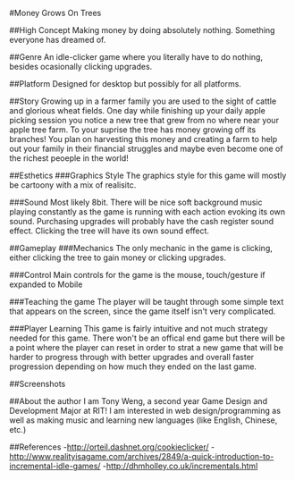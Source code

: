 #Money Grows On Trees

##High Concept
Making money by doing absolutely nothing. Something everyone has dreamed of.

##Genre
An idle-clicker game where you literally have to do nothing, besides ocasionally clicking upgrades.

##Platform
Designed for desktop but possibly for all platforms.

##Story
Growing up in a farmer family you are used to the sight of cattle and glorious wheat fields. One day while finishing up your daily 
apple picking session you notice a new tree that grew from no where near your apple tree farm. To your suprise the tree has money growing off its branches! You plan on
harvesting this money and creating a farm to help out your family in their financial struggles and maybe even become one of the richest peoeple in the world!

##Esthetics
###Graphics Style
The graphics style for this game will mostly be cartoony with a mix of realisitc.

###Sound
Most likely 8bit. There will be nice soft background music playing constantly as the game is running with each action evoking its own sound. Purchasing upgrades will probably
have the cash register sound effect. Clicking the tree will have its own sound effect.

##Gameplay
###Mechanics
The only mechanic in the game is clicking, either clicking the tree to gain money or clicking upgrades.

###Control
Main controls for the game is the mouse, touch/gesture if expanded to Mobile

###Teaching the game
The player will be taught through some simple text that appears on the screen,  since the game itself isn't very complicated.

###Player Learning
This game is fairly intuitive and not much strategy needed for this game. There won't be an offical end game but there will be a point where the player can reset in order to strat
a new game that will be harder to progress through with better upgrades and overall faster progression depending on how much they ended on the last game.

##Screenshots

##About the author
I am Tony Weng, a second year Game Design and Development Major at RIT! I am interested in web design/programming as well as making music and learning new languages (like English, Chinese, etc.)

##References
-http://orteil.dashnet.org/cookieclicker/
-http://www.realityisagame.com/archives/2849/a-quick-introduction-to-incremental-idle-games/
-http://dhmholley.co.uk/incrementals.html